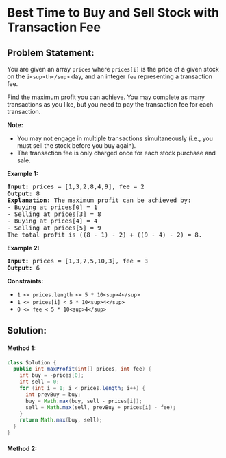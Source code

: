 # Best Time to Buy and Sell Stock with Transaction Fee

## Problem Statement:

You are given an array `prices` where `prices[i]` is the price of a given stock on the `i<sup>th</sup>` day, and an integer `fee` representing a transaction fee.

Find the maximum profit you can achieve. You may complete as many transactions as you like, but you need to pay the transaction fee for each transaction.

**Note:**

* You may not engage in multiple transactions simultaneously (i.e., you must sell the stock before you buy again).
* The transaction fee is only charged once for each stock purchase and sale.

**Example 1:**

<pre><strong>Input:</strong> prices = [1,3,2,8,4,9], fee = 2
<strong>Output:</strong> 8
<strong>Explanation:</strong> The maximum profit can be achieved by:
- Buying at prices[0] = 1
- Selling at prices[3] = 8
- Buying at prices[4] = 4
- Selling at prices[5] = 9
The total profit is ((8 - 1) - 2) + ((9 - 4) - 2) = 8.
</pre>

**Example 2:**

<pre><strong>Input:</strong> prices = [1,3,7,5,10,3], fee = 3
<strong>Output:</strong> 6
</pre>

**Constraints:**

* `1 <= prices.length <= 5 * 10<sup>4</sup>`
* `1 <= prices[i] < 5 * 10<sup>4</sup>`
* `0 <= fee < 5 * 10<sup>4</sup>`

## Solution:

#### Method 1:

```java
class Solution {
  public int maxProfit(int[] prices, int fee) {
    int buy = -prices[0];
    int sell = 0;
    for (int i = 1; i < prices.length; i++) {
      int prevBuy = buy;
      buy = Math.max(buy, sell - prices[i]);
      sell = Math.max(sell, prevBuy + prices[i] - fee);
    }
    return Math.max(buy, sell);
  }
}
```

#### Method 2:

```java

```
